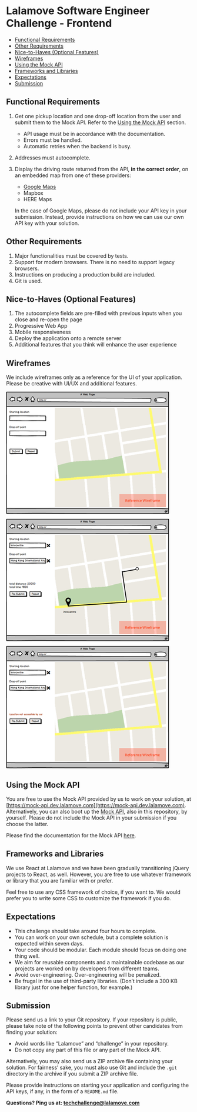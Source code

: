 # Lalamove Software Engineer Challenge - Frontend

- [Functional Requirements](#functional-requirements)
- [Other Requirements](#other-requirements)
- [Nice-to-Haves (Optional Features)](#nice-to-haves-optional-features)
- [Wireframes](#wireframes)
- [Using the Mock API](#using-the-mock-api)
- [Frameworks and Libraries](#frameworks-and-libraries)
- [Expectations](#expectations)
- [Submission](#submission)

## Functional Requirements

1. Get one pickup location and one drop-off location from the user and submit them to the Mock API. Refer to the [Using the Mock API](#using-the-mock-api) section.
	- API usage must be in accordance with the documentation.
	- Errors must be handled.
	- Automatic retries when the backend is busy.
2. Addresses must autocomplete.
3. Display the driving route returned from the API, **in the correct order**, on an embedded map from one of these providers:
	- [Google Maps](https://developers.google.com/maps/)
	- Mapbox
	- HERE Maps

	In the case of Google Maps, please do not include your API key in your submission. Instead, provide instructions on how we can use our own API key with your solution.

## Other Requirements

1. Major functionalities must be covered by tests.
2. Support for modern browsers. There is no need to support legacy browsers.
3. Instructions on producing a production build are included.
4. Git is used.

## Nice-to-Haves (Optional Features)

1. The autocomplete fields are pre-filled with previous inputs when you close and re-open the page
2. Progressive Web App
3. Mobile responsiveness
4. Deploy the application onto a remote server
5. Additional features that you think will enhance the user experience

## Wireframes

We include wireframes only as a reference for the UI of your application. Please be creative with UI/UX and additional features.

![Wireframe](assets/llm-frontend-engineer-wireframe.png)

## Using the Mock API

You are free to use the Mock API provided by us to work on your solution, at [https://mock-api.dev.lalamove.com](https://mock-api.dev.lalamove.com). Alternatively, you can also boot up the [Mock API](https://github.com/lalamove/challenge/tree/master/mockApi), also in this repository, by yourself. Please do not include the Mock API in your submission if you choose the latter.

Please find the documentation for the Mock API [here](https://github.com/lalamove/challenge/blob/master/mockApi/DOC.md).

## Frameworks and Libraries

We use React at Lalamove and we have been gradually transitioning jQuery projects to React, as well. However, you are free to use whatever framework or library that you are familiar with or prefer.

Feel free to use any CSS framework of choice, if you want to. We would prefer you to write some CSS to customize the framework if you do.

## Expectations

- This challenge should take around four hours to complete.
- You can work on your own schedule, but a complete solution is expected within seven days.
- Your code should be modular. Each module should focus on doing one thing well.
- We aim for reusable components and a maintainable codebase as our projects are worked on by developers from different teams.
- Avoid over-engineering. Over-engineering will be penalized.
- Be frugal in the use of third-party libraries. (Don’t include a 300 KB library just for one helper function, for example.)

## Submission

Please send us a link to your Git repository. If your repository is public, please take note of the following points to prevent other candidates from finding your solution:

- Avoid words like “Lalamove” and “challenge” in your repository.
- Do not copy any part of this file or any part of the Mock API.

Alternatively, you may also send us a ZIP archive file containing your solution. For fairness’ sake, you must also use Git and include the `.git` directory in the archive if you submit a ZIP archive file.

Please provide instructions on starting your application and configuring the API keys, if any, in the form of a `README.md` file.

**Questions? Ping us at: [techchallenge@lalamove.com](mailto:techchallenge@lalamove.com)**
